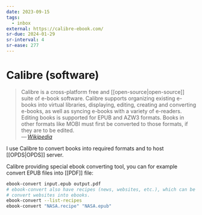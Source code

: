 ```yaml
---
date: 2023-09-15
tags:
  - inbox
external: https://calibre-ebook.com/
sr-due: 2024-01-29
sr-interval: 4
sr-ease: 277
---
```

# Calibre (software)

> Calibre is a cross-platform free and [[open-source|open-source]] suite of
> e-book software. Calibre supports organizing existing e-books into virtual
> libraries, displaying, editing, creating and converting e-books, as well as
> syncing e-books with a variety of e-readers. Editing books is supported for
> EPUB and AZW3 formats. Books in other formats like MOBI must first be
> converted to those formats, if they are to be edited.\
> — <cite>[Wikipedia](https://en.wikipedia.org/wiki/Calibre_\(software\))</cite>

I use Calibre to convert books into required formats and to host
[[OPDS|OPDS]] server.

Calibre providing special ebook converting tool, you can for example convert
EPUB files into [[PDF]] file:

```bash
ebook-convert input.epub output.pdf
# ebook-convert also have recipes (news, websites, etc.), which can be used to
# convert websites into ebooks.
ebook-convert --list-recipes
ebook-convert "NASA.recipe" "NASA.epub"
```
